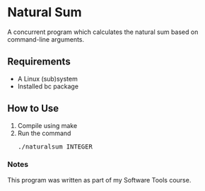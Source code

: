 # Natural Sum
A concurrent program which calculates the natural sum based on command-line arguments.

## Requirements
<ul>
	<li>A Linux (sub)system</li>
	<li>Installed bc package</li>
</ul>

## How to Use
<ol>
	<li>Compile using make</li> 
	<li>Run the command <pre>./naturalsum INTEGER</pre></li>
</ol>

### Notes
This program was written as part of my Software Tools course.
